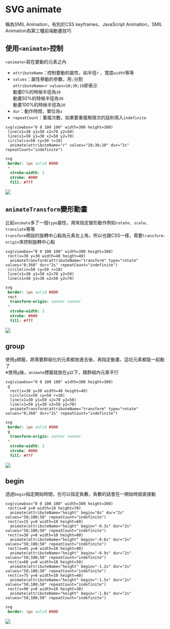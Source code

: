 # SVG animate

稱為SMIL Animation，有別於CSS keyframes、JavaScript Animation，SMIL Animation為第三種前端動畫技巧

## 使用`<animate>`控制

`<animate>`寫在要動的元素之內

* `attributeName`：控制要動的屬性，如半徑`r` 、寬度`width`等等
* `values`：屬性移動的參數，用`;`分割<br>
`attributeName=r values=10;30;10`即表示<br>
動畫0%的時候半徑為`10`<br>
動畫50%的時候半徑為`30`<br>
動畫100%的時候半徑為`10`
* `dur`：動作時間，單位為`s`
* `repeatCount`：重複次數，如果要重複無限次的話則填入`indefinite`

```pug
svg(viewbox="0 0 100 100" width=300 height=300)
 line(x1=30 y1=50 x2=70 y2=50)
 line(x1=50 y1=30 x2=50 y2=70)
 circle(cx=50 cy=50 r=10)
  animate(attributeName="r" values="10;30;10" dur="2s" repeatCount="indefinite")
```

```sass
svg
 border: 1px solid #000
 *
  stroke-width: 3
  stroke: #000
  fill: #fff
```

![](https://raw.githubusercontent.com/ianchen0419/notes/master/img/SVG%20animate/01.gif)

## `animateTransform`變形動畫

比起`animate`多了一個`type`屬性，用來指定變形動作例如`rotate`、`scale`、`translate`等等  
`transform`預設的旋轉中心點為元素左上角，所以也跟CSS一樣，需要`transform-origin`來控制旋轉中心點

```pug
svg(viewbox="0 0 100 100" width=300 height=300)
 rect(x=30 y=30 width=40 height=40)
  animateTransform(attributeName="transform" type="rotate" values="0;360" dur="2s" repeatCount="indefinite")
 circle(cx=50 cy=50 r=10)
 line(x1=30 y1=50 x2=70 y2=50)
 line(x1=50 y1=30 x2=50 y2=70) 
```

```sass
svg
 border: 1px solid #000
 rect
  transform-origin: center center
 *
  stroke-width: 3
  stroke: #000
  fill: #fff
```

![](https://raw.githubusercontent.com/ianchen0419/notes/master/img/SVG%20animate/02.gif)

## group

使用`g`標籤，將需要群組化的元素都放進去後，再指定動畫，這坨元素都能一起動了  
※使用`g`後，`animate`標籤就放在`g`以下，跟群組內元素平行

```pug
svg(viewbox="0 0 100 100" width=300 height=300)
 g
  rect(x=30 y=30 width=40 height=40)
  circle(cx=50 cy=50 r=10)
  line(x1=30 y1=50 x2=70 y2=50)
  line(x1=50 y1=30 x2=50 y2=70) 
  animateTransform(attributeName="transform" type="rotate" values="0;360" dur="2s" repeatCount="indefinite")
```

```sass
svg
 border: 1px solid #000
 g
  transform-origin: center center
 *
  stroke-width: 3
  stroke: #000
  fill: #fff
```

![](https://raw.githubusercontent.com/ianchen0419/notes/master/img/SVG%20animate/03.gif)

## begin

透過`begin`指定開始時間，也可以指定負數，負數的話會在一開始時就直接動

```pug
svg(viewbox="0 0 100 100" width=300 height=300)
 rect(x=0 y=0 width=10 height=70)
  animate(attributeName="height" begin="0s" dur="2s" values="50;100;50" repeatCount="indefinite")
 rect(x=15 y=0 width=10 height=60)
  animate(attributeName="height" begin="-0.3s" dur="2s" values="50;100;50" repeatCount="indefinite")
 rect(x=30 y=0 width=10 height=80)
  animate(attributeName="height" begin="-0.6s" dur="2s" values="50;100;50" repeatCount="indefinite")
 rect(x=45 y=0 width=10 height=90)
  animate(attributeName="height" begin="-0.9s" dur="2s" values="50;100;50" repeatCount="indefinite")
 rect(x=60 y=0 width=10 height=50)
  animate(attributeName="height" begin="-1.2s" dur="2s" values="50;100;50" repeatCount="indefinite")
 rect(x=75 y=0 width=10 height=40)
  animate(attributeName="height" begin="-1.5s" dur="2s" values="50;100;50" repeatCount="indefinite")
 rect(x=90 y=0 width=10 height=30)
  animate(attributeName="height" begin="-1.8s" dur="2s" values="50;100;50" repeatCount="indefinite")
```

```sass
svg
 border: 1px solid #000
```

![](https://raw.githubusercontent.com/ianchen0419/notes/master/img/SVG%20animate/04.gif)

